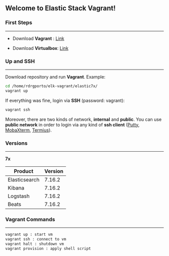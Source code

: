 ## Welcome to Elastic Stack Vagrant!

### First Steps
------

- Download **Vagrant** : [Link](https://www.vagrantup.com/downloads.html)

- Download **Virtualbox**: [Link](https://www.virtualbox.org/wiki/Downloads)

### Up and SSH
------

Download repository and run **Vagrant**. Example:

```bash
cd /home/rdrgporto/elk-vagrant/elastic7x/
vagrant up
```

If everything was fine, login via **SSH** (password: vagrant):

```bash
vagrant ssh
```

Moreover, there are two kinds of network, **internal** and **public**. You can use **public network** in order to login via any kind of **ssh client** ([Putty](https://www.putty.org/), [MobaXterm](https://mobaxterm.mobatek.net/), [Termius](https://www.termius.com/)).

### Versions
------

**7x**

| Product       | Version |
| ------------- | ------- |
| Elasticsearch | 7.16.2  |
| Kibana        | 7.16.2  |
| Logstash      | 7.16.2  |
| Beats         | 7.16.2  |

### Vagrant Commands
------

```bash
vagrant up : start vm
vagrant ssh : connect to vm
vagrant halt : shutdown vm
vagrant provision : apply shell script
```
